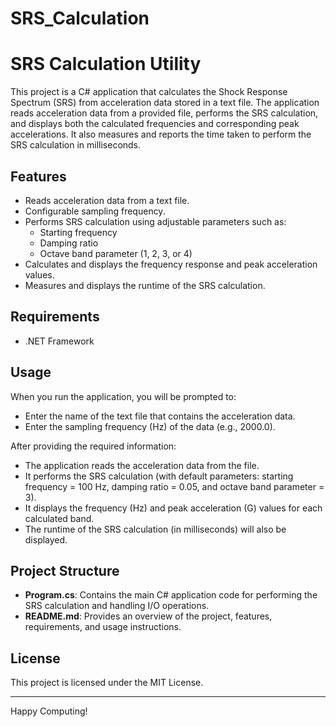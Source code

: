 # SRS_Calculation

# SRS Calculation Utility

This project is a C# application that calculates the Shock Response Spectrum (SRS) from acceleration data stored in a text file. The application reads acceleration data from a provided file, performs the SRS calculation, and displays both the calculated frequencies and corresponding peak accelerations. It also measures and reports the time taken to perform the SRS calculation in milliseconds.

## Features

- Reads acceleration data from a text file.
- Configurable sampling frequency.
- Performs SRS calculation using adjustable parameters such as:
  - Starting frequency
  - Damping ratio
  - Octave band parameter (1, 2, 3, or 4)
- Calculates and displays the frequency response and peak acceleration values.
- Measures and displays the runtime of the SRS calculation.

## Requirements

- .NET Framework


## Usage

When you run the application, you will be prompted to:

- Enter the name of the text file that contains the acceleration data.
- Enter the sampling frequency (Hz) of the data (e.g., 2000.0).

After providing the required information:

- The application reads the acceleration data from the file.
- It performs the SRS calculation (with default parameters: starting frequency = 100 Hz, damping ratio = 0.05, and octave band parameter = 3).
- It displays the frequency (Hz) and peak acceleration (G) values for each calculated band.
- The runtime of the SRS calculation (in milliseconds) will also be displayed.

## Project Structure

- **Program.cs**: Contains the main C# application code for performing the SRS calculation and handling I/O operations.
- **README.md**: Provides an overview of the project, features, requirements, and usage instructions.

## License

This project is licensed under the MIT License.

---
Happy Computing!
